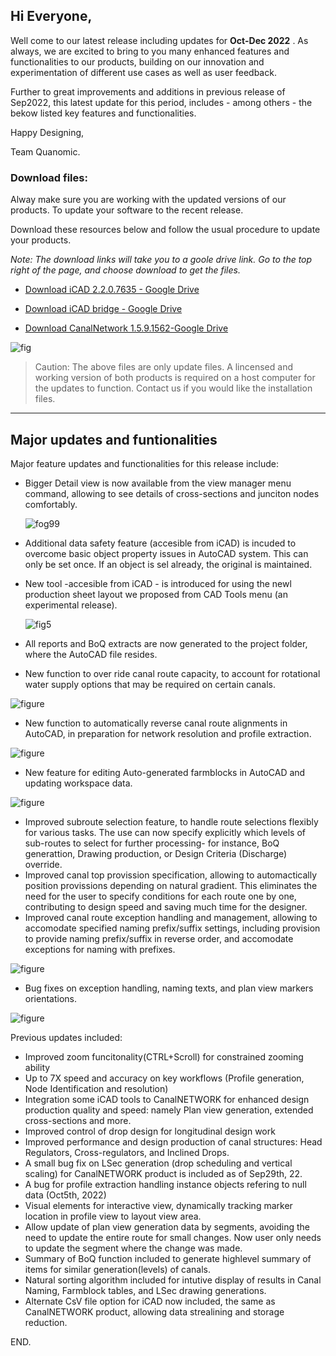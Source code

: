 ## **Hi Everyone,**

Well come to our latest release including updates for **Oct-Dec 2022** . As always, we are excited to bring to you many enhanced features and functionalities to our products, building on our innovation and experimentation of different use cases as well as user feedback. 

Further to great improvements and additions in previous release of Sep2022, this latest update for this period, includes - among others - the bekow listed key features and functionalities.

Happy Designing,

Team Quanomic.

### Download files:

Alway make sure you are working with the updated versions of our products. To update your software to the recent release.

Download these resources below and follow the usual procedure to update your products.

*Note: The download links will take you to a goole drive link. Go to the top right of the page, and choose download to get the files.*

- [Download iCAD 2.2.0.7635 - Google Drive](https://drive.google.com/uc?export=download&id=1iwZkS-dC8lcyAM_GfTrUcoXKIsxTY6mM)

- [Download iCAD bridge - Google Drive](https://drive.google.com/uc?export=download&id=1CnTmhM2ddaukULOwKaNiBN3WnqLzTXWC)

- [Download CanalNetwork 1.5.9.1562-Google Drive](https://drive.google.com/uc?export=download&id=1m7joxCNDvkxZgRPiAq5k1UG57J9aOYWH)

![fig](Images/screenshots.png)

> Caution: The above files are only update files. A lincensed and working version of both products is required on a host computer for the updates to function. Contact us if you would like the installation files.

-----------

## Major updates and funtionalities

Major feature updates and functionalities for this release include:

- Bigger Detail view is now available from the view manager menu command, allowing to see details of cross-sections and junciton nodes comfortably.
  
  
  
  ![fog99](Images/Image%20112.png)
  
  

- Additional data safety feature (accesible from iCAD) is incuded to overcome basic object property issues in AutoCAD system. This can only be set once. If an object is sel already, the original is maintained.

- New tool -accesible from iCAD - is introduced for using the newl production sheet layout we proposed from CAD Tools menu (an experimental release).
  
  ![fig5](Images/Image%20040.png)

- All reports and BoQ extracts are now generated to the project folder, where the AutoCAD file resides.

- New function to over ride canal route capacity, to account for rotational water supply options that may be required on certain canals.

![figure](Images/Image%20036.png)

* New function to automatically reverse canal route alignments in AutoCAD, in preparation for network resolution and profile extraction.

![figure](Images/Image%20037.png)

- New feature for editing Auto-generated farmblocks in AutoCAD and updating workspace data.

![figure](Images/Image%20038.png)

- Improved subroute selection feature, to handle route selections flexibly for various tasks. The use can now specify explicitly which levels of sub-routes to select for further processing- for instance, BoQ generattion, Drawing production, or Design Criteria (Discharge) override.
- Improved canal top provission specification, allowing to automactically position provissions depending on natural gradient. This eliminates the need for the user to specify conditions for each route one by one, contributing to design speed and saving much time for the designer.
- Improved canal route exception handling and management, allowing to accomodate specified naming prefix/suffix settings, including provision to provide naming prefix/suffix in reverse order, and accomodate exceptions for naming with prefixes.

![figure](Images/Image044.jpg)

* Bug fixes on exception handling, naming texts, and plan view markers orientations.

![figure](Images/Image%20039.png)

Previous updates included:

- Improved zoom funcitonality(CTRL+Scroll) for constrained zooming ability
- Up to 7X speed and accuracy on key workflows (Profile generation, Node Identification and resolution)
- Integration some iCAD tools to CanalNETWORK for enhanced design production quality and speed: namely Plan view generation, extended cross-sections and more.
- Improved control of drop design for longitudinal design work
- Improved performance and design production of canal structures: Head Regulators, Cross-regulators, and Inclined Drops.
- A small bug fix on LSec generation (drop scheduling and vertical scaling) for CanalNETWORK product  is included as of Sep29th, 22.
- A bug for profile extraction handling instance objects refering to null data (Oct5th, 2022)
- Visual elements for interactive view, dynamically tracking marker location in profile view to layout view area.
- Allow update of plan view generation data by segments, avoiding the need to update the entire route for small changes. Now user only needs to update the segment where the change was made.
- Summary of BoQ function included to generate highlevel summary of items for similar generation(levels) of canals.
- Natural sorting algorithm included for intutive display of results in Canal Naming, Farmblock tables, and LSec drawing generations.
- Alternate CsV file option for iCAD now included, the same as CanalNETWORK product, allowing data strealining and storage reduction.

END.
